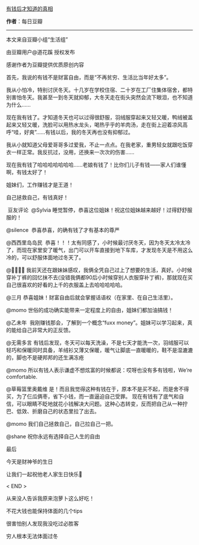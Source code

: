 

[有钱后才知道的真相](https://mp.weixin.qq.com/s/6rlhOEKo2dF3kc4cGwHzgQ)

**作者**：每日豆瓣

---

本文来自豆瓣小组“生活组”

由豆瓣用户@道花蹊 授权发布

感谢作者为豆瓣提供优质原创内容



首先，我说的有钱不是财富自由，而是“不再贫穷、生活比当年好太多”。

我从小怕冷，特别讨厌冬天。十几岁在学校住宿、二十岁在工厂住集体宿舍，都特别害怕冬天。我甚至一到冬天就抑郁，大冬天走在街头突然会流下眼泪，也不知道为什么……

现在我有钱了。才知道冬天也可以过得很舒服，羽绒服穿起来又轻又暖，鸭绒被盖起来又轻又暖，洗脸可以用热水龙头，喝热乎乎的羊肉汤，走在街上迎着凉风高呼“哇，好爽”……有钱以后，我的冬天再也没有抑郁过。

我从小就知道父母爱哥哥多过爱我，不止一点点。在我老家，重男轻女就跟吃饭穿衣一样正常。我反抗过，没用，还换来一次次的伤害……

现在我有钱了哈哈哈哈哈哈哈……老娘有钱了！比你们儿子有钱——家人们谁懂啊，有钱太好了！

姐妹们，工作赚钱才是王道！


自己拯救自己，有钱真好！


 豆友评论 
@Sylvia
睡觉暂停，恭喜这位姐妹！祝这位姐妹越来越好！过得舒舒服服的！


@silence 
恭喜恭喜，的确有钱了才有基本的尊严


@西西里岛岛民 
恭喜！！！太有同感了，小时候最讨厌冬天，因为冬天太冷太冷了，而现在家里安了暖气，出门可以开车直接到地下车库，才发现冬天是不用这么冷的，可以舒服体面地过冬天了。


@🍅🍒🍎🍉
我前天还在跟妹妹感叹，我俩全凭自己过上了想要的生活，真好。小时候穿补丁裤的回忆抹不去(没错我俩都90后小时候穿别人衣服穿补丁裤)，那就现在买自己很喜欢的好看的上千的衣服盖上去哈哈哈哈哈。


@三月
恭喜姐妹！财富自由后就会掌握话语权（在家里、在自己生活里）。


@momo
世俗的成功确实能带来一定程度上的自由，姐妹们都加油搞钱！


@乙未年 
我刚赚钱那会，了解到一个概念“fuxx money”。姐妹可以学习起来，真的能给自己非常大的正反馈。


@无需多言
有钱后发现，冬天可以每天洗澡，不是七天才能洗一次，羽绒服可以轻巧和保暖同时具备，羊绒衫又薄又保暖，暖气让脚底一直暖暖的，鞋不是湿漉漉的，脚也不是硬邦邦的还生满冻疮


@momo
所以有钱人表示谦虚不想炫富的时候都说：哎呀也没有多有钱啦，We’re comfortable.


@草莓篮里奥戴维
是！而且我觉得这种有钱在于，原本不是买不起，而是舍不得买，为了仨瓜俩枣，省下小钱，而一直逼迫自己受罪。
现在有钱有了底气和自信，可以眼睛不眨地就花小钱解决大问题。这种心态转变，反而把自己从一种拧巴、低效、折磨自己的状态里拉了出去。


@momo
我们自己拯救自己，自己拉自己一把。


@shane
祝你永远有选择自己人生的自由



最后

今天是财神爷的生日

让我们一起祝他老人家生日快乐🎂




< END >



从来没人告诉我原来泡萝卜这么好吃！


不花大钱也能保持体面的几个tips

很害怕别人发现我没吃过必胜客

穷人根本无法体面过冬